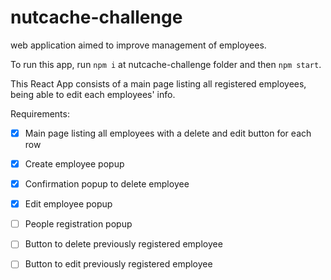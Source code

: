 # nutcache-challenge

  web application aimed to improve management of employees.

  To run this app, run ```npm i``` at nutcache-challenge folder and then ```npm start```.
  
  This React App consists of a main page listing all registered employees, being able to edit each employees' info.
  
  Requirements:
  
  - [x] Main page listing all employees with a delete and edit button for each row
  - [x] Create employee popup
  - [x] Confirmation popup to delete employee
  - [x] Edit employee popup
  - [ ] People registration popup
  - [ ] Button to delete previously registered employee
  - [ ] Button to edit previously registered employee 

